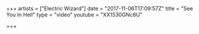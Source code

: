 +++
artists = ["Electric Wizard"]
date = "2017-11-06T17:09:57Z"
title = "See You In Hell"
type = "video"
youtube = "XX1530GNc6U"

+++

